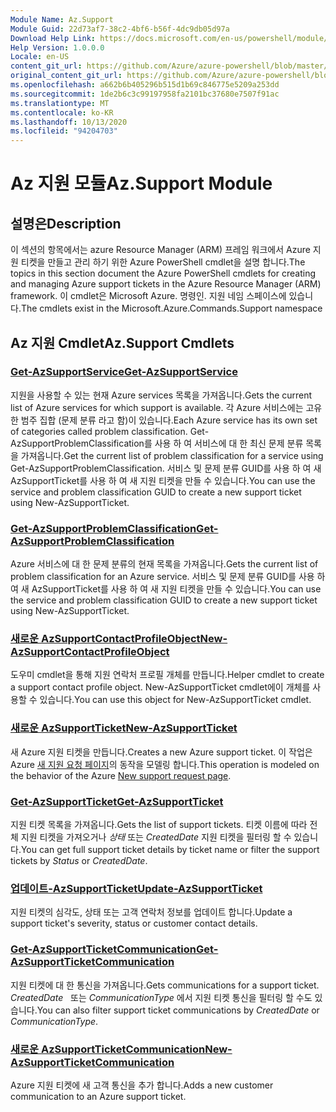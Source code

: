 ```yaml
---
Module Name: Az.Support
Module Guid: 22d73af7-38c2-4bf6-b56f-4dc9db05d97a
Download Help Link: https://docs.microsoft.com/en-us/powershell/module/az.support
Help Version: 1.0.0.0
Locale: en-US
content_git_url: https://github.com/Azure/azure-powershell/blob/master/src/Support/Support/help/Az.Support.md
original_content_git_url: https://github.com/Azure/azure-powershell/blob/master/src/Support/Support/help/Az.Support.md
ms.openlocfilehash: a662b6b405296b515d1b69c846775e5209a253dd
ms.sourcegitcommit: 1de2b6c3c99197958fa2101bc37680e7507f91ac
ms.translationtype: MT
ms.contentlocale: ko-KR
ms.lasthandoff: 10/13/2020
ms.locfileid: "94204703"
---
```

# <span data-ttu-id="fe856-101">Az 지원 모듈</span><span class="sxs-lookup"><span data-stu-id="fe856-101">Az.Support Module</span></span>
## <span data-ttu-id="fe856-102">설명은</span><span class="sxs-lookup"><span data-stu-id="fe856-102">Description</span></span>
<span data-ttu-id="fe856-103">이 섹션의 항목에서는 azure Resource Manager (ARM) 프레임 워크에서 Azure 지원 티켓을 만들고 관리 하기 위한 Azure PowerShell cmdlet을 설명 합니다.</span><span class="sxs-lookup"><span data-stu-id="fe856-103">The topics in this section document the Azure PowerShell cmdlets for creating and managing Azure support tickets in the Azure Resource Manager (ARM) framework.</span></span> <span data-ttu-id="fe856-104">이 cmdlet은 Microsoft Azure. 명령인. 지원 네임 스페이스에 있습니다.</span><span class="sxs-lookup"><span data-stu-id="fe856-104">The cmdlets exist in the Microsoft.Azure.Commands.Support namespace</span></span>

## <span data-ttu-id="fe856-105">Az 지원 Cmdlet</span><span class="sxs-lookup"><span data-stu-id="fe856-105">Az.Support Cmdlets</span></span>
### [<span data-ttu-id="fe856-106">Get-AzSupportService</span><span class="sxs-lookup"><span data-stu-id="fe856-106">Get-AzSupportService</span></span>](Get-AzSupportService.md)
<span data-ttu-id="fe856-107">지원을 사용할 수 있는 현재 Azure services 목록을 가져옵니다.</span><span class="sxs-lookup"><span data-stu-id="fe856-107">Gets the current list of Azure services for which support is available.</span></span> <span data-ttu-id="fe856-108">각 Azure 서비스에는 고유한 범주 집합 (문제 분류 라고 함)이 있습니다.</span><span class="sxs-lookup"><span data-stu-id="fe856-108">Each Azure service has its own set of categories called problem classification.</span></span> <span data-ttu-id="fe856-109">Get-AzSupportProblemClassification를 사용 하 여 서비스에 대 한 최신 문제 분류 목록을 가져옵니다.</span><span class="sxs-lookup"><span data-stu-id="fe856-109">Get the current list of problem classification for a service using Get-AzSupportProblemClassification.</span></span> <span data-ttu-id="fe856-110">서비스 및 문제 분류 GUID를 사용 하 여 새 AzSupportTicket를 사용 하 여 새 지원 티켓을 만들 수 있습니다.</span><span class="sxs-lookup"><span data-stu-id="fe856-110">You can use the service and problem classification GUID to create a new support ticket using New-AzSupportTicket.</span></span>

### [<span data-ttu-id="fe856-111">Get-AzSupportProblemClassification</span><span class="sxs-lookup"><span data-stu-id="fe856-111">Get-AzSupportProblemClassification</span></span>](Get-AzSupportProblemClassification.md)
<span data-ttu-id="fe856-112">Azure 서비스에 대 한 문제 분류의 현재 목록을 가져옵니다.</span><span class="sxs-lookup"><span data-stu-id="fe856-112">Gets the current list of problem classification for an Azure service.</span></span> <span data-ttu-id="fe856-113">서비스 및 문제 분류 GUID를 사용 하 여 새 AzSupportTicket를 사용 하 여 새 지원 티켓을 만들 수 있습니다.</span><span class="sxs-lookup"><span data-stu-id="fe856-113">You can use the service and problem classification GUID to create a new support ticket using New-AzSupportTicket.</span></span> 

### [<span data-ttu-id="fe856-114">새로운 AzSupportContactProfileObject</span><span class="sxs-lookup"><span data-stu-id="fe856-114">New-AzSupportContactProfileObject</span></span>](New-AzSupportContactProfileObject.md)
<span data-ttu-id="fe856-115">도우미 cmdlet을 통해 지원 연락처 프로필 개체를 만듭니다.</span><span class="sxs-lookup"><span data-stu-id="fe856-115">Helper cmdlet to create a support contact profile object.</span></span> <span data-ttu-id="fe856-116">New-AzSupportTicket cmdlet에이 개체를 사용할 수 있습니다.</span><span class="sxs-lookup"><span data-stu-id="fe856-116">You can use this object for New-AzSupportTicket cmdlet.</span></span>

### [<span data-ttu-id="fe856-117">새로운 AzSupportTicket</span><span class="sxs-lookup"><span data-stu-id="fe856-117">New-AzSupportTicket</span></span>](New-AzSupportTicket.md)
<span data-ttu-id="fe856-118">새 Azure 지원 티켓을 만듭니다.</span><span class="sxs-lookup"><span data-stu-id="fe856-118">Creates a new Azure support ticket.</span></span> <span data-ttu-id="fe856-119">이 작업은 Azure [새 지원 요청 페이지](https://portal.azure.com/#blade/Microsoft_Azure_Support/HelpAndSupportBlade/overview)의 동작을 모델링 합니다.</span><span class="sxs-lookup"><span data-stu-id="fe856-119">This operation is modeled on the behavior of the Azure [New support request page](https://portal.azure.com/#blade/Microsoft_Azure_Support/HelpAndSupportBlade/overview).</span></span>

### [<span data-ttu-id="fe856-120">Get-AzSupportTicket</span><span class="sxs-lookup"><span data-stu-id="fe856-120">Get-AzSupportTicket</span></span>](Get-AzSupportTicket.md)
<span data-ttu-id="fe856-121">지원 티켓 목록을 가져옵니다.</span><span class="sxs-lookup"><span data-stu-id="fe856-121">Gets the list of support tickets.</span></span> <span data-ttu-id="fe856-122">티켓 이름에 따라 전체 지원 티켓을 가져오거나 *상태* 또는 *CreatedDate* 지원 티켓을 필터링 할 수 있습니다.</span><span class="sxs-lookup"><span data-stu-id="fe856-122">You can get full support ticket details by ticket name or filter the support tickets by *Status* or *CreatedDate*.</span></span>

### [<span data-ttu-id="fe856-123">업데이트-AzSupportTicket</span><span class="sxs-lookup"><span data-stu-id="fe856-123">Update-AzSupportTicket</span></span>](Update-AzSupportTicket.md)
<span data-ttu-id="fe856-124">지원 티켓의 심각도, 상태 또는 고객 연락처 정보를 업데이트 합니다.</span><span class="sxs-lookup"><span data-stu-id="fe856-124">Update a support ticket's severity, status or customer contact details.</span></span>

### [<span data-ttu-id="fe856-125">Get-AzSupportTicketCommunication</span><span class="sxs-lookup"><span data-stu-id="fe856-125">Get-AzSupportTicketCommunication</span></span>](Get-AzSupportTicketCommunication.md)
<span data-ttu-id="fe856-126">지원 티켓에 대 한 통신을 가져옵니다.</span><span class="sxs-lookup"><span data-stu-id="fe856-126">Gets communications for a support ticket.</span></span> <span data-ttu-id="fe856-127">*CreatedDate*   또는 *CommunicationType* 에서 지원 티켓 통신을 필터링 할 수도 있습니다.</span><span class="sxs-lookup"><span data-stu-id="fe856-127">You can also filter support ticket communications by *CreatedDate* or *CommunicationType*.</span></span> 

### [<span data-ttu-id="fe856-128">새로운 AzSupportTicketCommunication</span><span class="sxs-lookup"><span data-stu-id="fe856-128">New-AzSupportTicketCommunication</span></span>](New-AzSupportTicketCommunication.md)
<span data-ttu-id="fe856-129">Azure 지원 티켓에 새 고객 통신을 추가 합니다.</span><span class="sxs-lookup"><span data-stu-id="fe856-129">Adds a new customer communication to an Azure support ticket.</span></span> 



